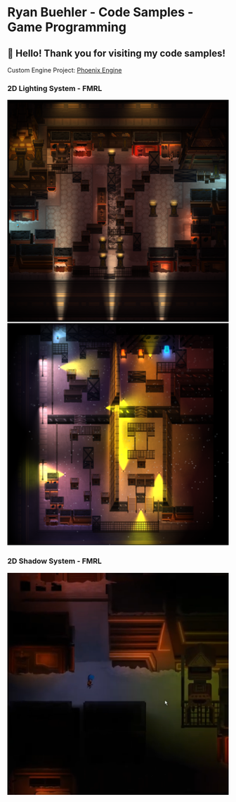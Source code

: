 # Ryan Buehler - Code Samples - Game Programming

## 👋 Hello! Thank you for visiting my code samples!

Custom Engine Project:
[Phoenix Engine](https://github.com/RyanBuehler/PhoenixEngine)

### 2D Lighting System - FMRL
![FMRL 2D Lighting Example](https://github.com/RyanBuehler/ryanbuehler/blob/main/FMRL_Lighting.png)
![FMRL 2D Lighting Example](https://github.com/RyanBuehler/ryanbuehler/blob/main/FMRL_Lighting2.png)

### 2D Shadow System - FMRL
![FMRL 2D Shadows Example](https://github.com/RyanBuehler/ryanbuehler/blob/main/FMRL_Shadows.png)
